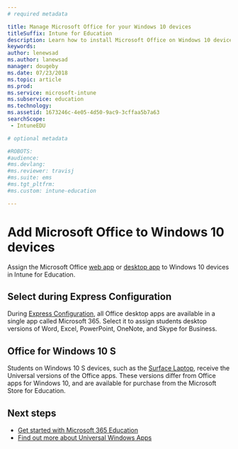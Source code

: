 ```yaml
---
# required metadata

title: Manage Microsoft Office for your Windows 10 devices
titleSuffix: Intune for Education
description: Learn how to install Microsoft Office on Windows 10 devices.
keywords:
author: lenewsad
ms.author: lanewsad
manager: dougeby
ms.date: 07/23/2018
ms.topic: article
ms.prod:
ms.service: microsoft-intune
ms.subservice: education
ms.technology:
ms.assetid: 1673246c-4e05-4d50-9ac9-3cffaa5b7a63
searchScope:
 - IntuneEDU

# optional metadata

#ROBOTS:
#audience:
#ms.devlang:
#ms.reviewer: travisj
#ms.suite: ems
#ms.tgt_pltfrm:
#ms.custom: intune-education

---
```


# Add Microsoft Office to Windows 10 devices

Assign the Microsoft Office [web app](add-web-apps-edu.md) or [desktop app](add-desktop-apps-edu.md) to Windows 10 devices in Intune for Education.    
## Select during Express Configuration
During [Express Configuration](Express-configuration-intune-edu.md), all Office desktop apps are available in a single app called Microsoft 365. Select it to assign students desktop versions of Word, Excel, PowerPoint, OneNote, and Skype for Business.  

## Office for Windows 10 S

Students on Windows 10 S devices, such as the [Surface Laptop](https://www.microsoft.com/surface/devices/surface-laptop/overview), receive the Universal versions of the Office apps. These versions differ from Office apps for Windows 10, and are available for purchase from the Microsoft Store for Education. 

## Next steps

- [Get started with Microsoft 365 Education](https://support.office.com/article/Get-started-with-Office-365-Education-AB02ABE5-A1EE-458C-B749-5B44416CCF14)
- [Find out more about Universal Windows Apps](https://docs.microsoft.com/windows/uwp/get-started/whats-a-uwp)
